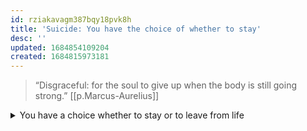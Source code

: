 ```yaml
---
id: rziakavagm387bqy18pvk8h
title: 'Suicide: You have the choice of whether to stay'
desc: ''
updated: 1684854109204
created: 1684815973181
---
```


> “Disgraceful: for the soul to give up when the body is still going strong.” [[p.Marcus-Aurelius]]


<details>
<summary>You have a choice whether to stay or to leave from life</summary>

> Do not believe your situation is genuinely bad-none can make you do that. Is there smoke in the house? If it is not suffocating, I will stay indoors; if it proves too much, I’ll leave. Always remember-the door is open. - [[p.Epictetus]]
</details>
